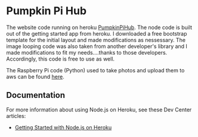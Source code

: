 # Pumpkin Pi Hub

The website code running on heroku [PumpkinPiHub](htttp://www.pumpkinpihub.club).  The node code is built out of the getting started app from heroku.  I downloaded a free bootstrap template for the initial layout and made modifications as nessessary.
The image looping code was also taken from another developer's library and I made modifications to fit my needs....thanks to those developers.
Accordingly, this code is free to use as well.

The Raspberry Pi code (Python) used to take photos and upload them to aws can be found [here](https://github.com/TheMightyThor/PumpkinPi).

## Documentation

For more information about using Node.js on Heroku, see these Dev Center articles:

- [Getting Started with Node.js on Heroku](https://devcenter.heroku.com/articles/getting-started-with-nodejs)
